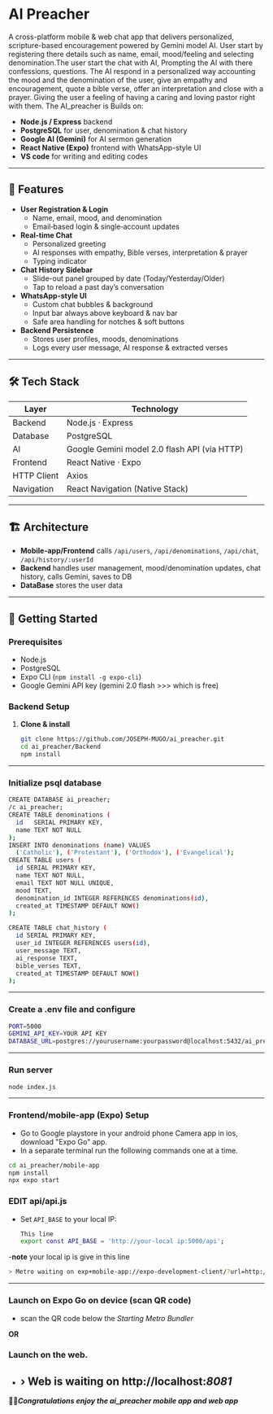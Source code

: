 # AI Preacher

A cross-platform mobile & web chat app that delivers personalized, scripture-based encouragement powered by Gemini model AI.
User start by registering there details such as name, email, mood/feeling and selecting denomination.The user start the chat with AI, Prompting the AI with there confessions, questions.
The AI respond in a personalized way accounting the mood and the denomination of the user, give an empathy and encouragement, quote a bible verse, offer an interpretation and close with a prayer.
Giving the user a feeling of having a caring and loving pastor right with them. 
The AI_preacher is Builds on:

- **Node.js / Express** backend  
- **PostgreSQL** for user, denomination & chat history  
- **Google AI (Gemini)** for AI sermon generation  
- **React Native (Expo)** frontend with WhatsApp-style UI
- **VS code** for writing and editing codes 

---


## 🚀 Features

- **User Registration & Login**  
  - Name, email, mood, and denomination  
  - Email‐based login & single‐account updates  
- **Real-time Chat**  
  - Personalized greeting  
  - AI responses with empathy, Bible verses, interpretation & prayer  
  - Typing indicator  
- **Chat History Sidebar**  
  - Slide-out panel grouped by date (Today/Yesterday/Older)  
  - Tap to reload a past day’s conversation  
- **WhatsApp-style UI**  
  - Custom chat bubbles & background  
  - Input bar always above keyboard & nav bar  
  - Safe area handling for notches & soft buttons  
- **Backend Persistence**  
  - Stores user profiles, moods, denominations  
  - Logs every user message, AI response & extracted verses  

---

## 🛠 Tech Stack

| Layer      | Technology                     |
| ---------- | ------------------------------ |
| Backend    | Node.js · Express              |
| Database   | PostgreSQL                     |
| AI         | Google Gemini model 2.0 flash API (via HTTP)   |
| Frontend   | React Native · Expo  |
| HTTP Client| Axios                          |
| Navigation | React Navigation (Native Stack) |

---

## 🏗 Architecture


- **Mobile-app/Frontend** calls `/api/users`, `/api/denominations`, `/api/chat`, `/api/history/:userId`
- **Backend** handles user management, mood/denomination updates, chat history, calls Gemini, saves to DB
- **DataBase** stores the user data

---

## 🏁 Getting Started

### Prerequisites

- Node.js
- PostgreSQL
- Expo CLI (`npm install -g expo-cli`)
- Google Gemini API key (gemini 2.0 flash >>> which is free)

### Backend Setup

1. **Clone & install**  
   ```bash
   git clone https://github.com/JOSEPH-MUGO/ai_preacher.git
   cd ai_preacher/Backend
   npm install
   
---
### Initialize psql database
```bash
CREATE DATABASE ai_preacher;
/c ai_preacher;
CREATE TABLE denominations (
  id   SERIAL PRIMARY KEY,
  name TEXT NOT NULL
);
INSERT INTO denominations (name) VALUES
  ('Catholic'), ('Protestant'), ('Orthodox'), ('Evangelical');
CREATE TABLE users (
  id SERIAL PRIMARY KEY,
  name TEXT NOT NULL,
  email TEXT NOT NULL UNIQUE,
  mood TEXT,
  denomination_id INTEGER REFERENCES denominations(id),
  created_at TIMESTAMP DEFAULT NOW()
);

CREATE TABLE chat_history (
  id SERIAL PRIMARY KEY,
  user_id INTEGER REFERENCES users(id),
  user_message TEXT,
  ai_response TEXT,
  bible_verses TEXT,
  created_at TIMESTAMP DEFAULT NOW()
);
```
---
### Create a .env file and configure
```bash
PORT=5000
GEMINI_API_KEY=YOUR API KEY
DATABASE_URL=postgres://yourusername:yourpassword@localhost:5432/ai_preacher
```
---
### Run server
```bash
node index.js
```
---

### Frontend/mobile-app (Expo) Setup
- Go to Google playstore in your android phone Camera app in ios, download "Expo Go" app.
- In a separate terminal run the following commands one at a time.
```bash
cd ai_preacher/mobile-app
npm install
npx expo start
```
### EDIT api/api.js
- Set `API_BASE` to your local IP:
  ```bash
  This line
  export const API_BASE = 'http://your-local ip:5000/api';
  ```
 -**note** your local ip is give in this line
 ```bash
> Metro waiting on exp+mobile-app://expo-development-client/?url=http://**10.0.2.170**:8081
  ```
---
### Launch on Expo Go on device (scan QR code) 
- scan the QR code below the *Starting Metro Bundler*
  
**OR**
### Launch on the web.
- › Web is waiting on http://localhost:*8081*
  ---
🎉🎉***Congratulations enjoy the ai_preacher mobile app and web app***








